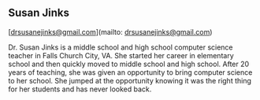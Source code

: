 ## Susan Jinks

[drsusanejinks@gmail.com](mailto: drsusanejinks@gmail.com)

Dr. Susan Jinks is a middle school and high school computer science teacher in Falls Church City, VA.  She started her career in elementary school and then quickly moved to middle school and high school.  After 20 years of teaching, she was given an opportunity to bring computer science to her school.  She jumped at the opportunity knowing it was the right thing for her students and has never looked back. 